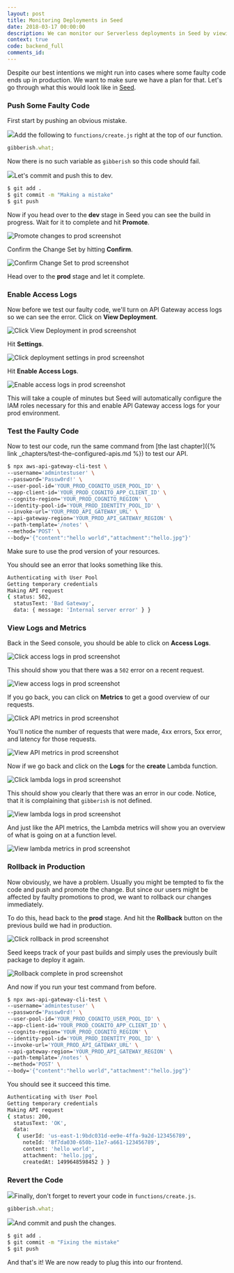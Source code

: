 ```yaml
---
layout: post
title: Monitoring Deployments in Seed
date: 2018-03-17 00:00:00
description: We can monitor our Serverless deployments in Seed by viewing CloudWatch logs and metrics for our Lambda functions and our API Gateway endpoints. We can also enable access logs for API Gateway from the Seed console.
context: true
code: backend_full
comments_id:
---
```


Despite our best intentions we might run into cases where some faulty code ends up in production. We want to make sure we have a plan for that. Let's go through what this would look like in [Seed](https://seed.run).

### Push Some Faulty Code

First start by pushing an obvious mistake.

<img class="code-marker" src="/assets/s.png" />Add the following to `functions/create.js` right at the top of our function.

``` js
gibberish.what;
```

Now there is no such variable as `gibberish` so this code should fail.

<img class="code-marker" src="/assets/s.png" />Let's commit and push this to dev.

``` bash
$ git add .
$ git commit -m "Making a mistake"
$ git push
```

Now if you head over to the **dev** stage in Seed you can see the build in progress. Wait for it to complete and hit **Promote**.

![Promote changes to prod screenshot](/assets/part2/promote-changes-to-prod.png)

Confirm the Change Set by hitting **Confirm**.

![Confirm Change Set to prod screenshot](/assets/part2/confirm-changeset-to-prod.png)

Head over to the **prod** stage and let it complete.

### Enable Access Logs

Now before we test our faulty code, we'll turn on API Gateway access logs so we can see the error. Click on **View Deployment**.

![Click View Deployment in prod screenshot](/assets/part2/click-view-deployment-in-prod.png)

Hit **Settings**.

![Click deployment settings in prod screenshot](/assets/part2/click-deployment-settings-in-prod.png)

Hit **Enable Access Logs**.

![Enable access logs in prod screenshot](/assets/part2/enable-access-logs-in-prod.png)

This will take a couple of minutes but Seed will automatically configure the IAM roles necessary for this and enable API Gateway access logs for your prod environment.

### Test the Faulty Code

Now to test our code, run the same command from [the last chapter]({% link _chapters/test-the-configured-apis.md %}) to test our API.

``` bash
$ npx aws-api-gateway-cli-test \
--username='admintestuser' \
--password='Passw0rd!' \
--user-pool-id='YOUR_PROD_COGNITO_USER_POOL_ID' \
--app-client-id='YOUR_PROD_COGNITO_APP_CLIENT_ID' \
--cognito-region='YOUR_PROD_COGNITO_REGION' \
--identity-pool-id='YOUR_PROD_IDENTITY_POOL_ID' \
--invoke-url='YOUR_PROD_API_GATEWAY_URL' \
--api-gateway-region='YOUR_PROD_API_GATEWAY_REGION' \
--path-template='/notes' \
--method='POST' \
--body='{"content":"hello world","attachment":"hello.jpg"}'
```

Make sure to use the prod version of your resources.

You should see an error that looks something like this.

``` bash
Authenticating with User Pool
Getting temporary credentials
Making API request
{ status: 502,
  statusText: 'Bad Gateway',
  data: { message: 'Internal server error' } }
```

### View Logs and Metrics

Back in the Seed console, you should be able to click on **Access Logs**.

![Click access logs in prod screenshot](/assets/part2/click-access-logs-in-prod.png)

This should show you that there was a `502` error on a recent request.

![View access logs in prod screenshot](/assets/part2/view-access-logs-in-prod.png)

If you go back, you can click on **Metrics** to get a good overview of our requests.

![Click API metrics in prod screenshot](/assets/part2/click-api-metrics-in-prod.png)

You'll notice the number of requests that were made, 4xx errors, 5xx error, and latency for those requests.

![View API metrics in prod screenshot](/assets/part2/view-api-metrics-in-prod.png)

Now if we go back and click on the **Logs** for the **create** Lambda function.

![Click lambda logs in prod screenshot](/assets/part2/click-lambda-logs-in-prod.png)

This should show you clearly that there was an error in our code. Notice, that it is complaining that `gibberish` is not defined.

![View lambda logs in prod screenshot](/assets/part2/view-lambda-logs-in-prod.png)

And just like the API metrics, the Lambda metrics will show you an overview of what is going on at a function level.

![View lambda metrics in prod screenshot](/assets/part2/view-lambda-metrics-in-prod.png)

### Rollback in Production

Now obviously, we have a problem. Usually you might be tempted to fix the code and push and promote the change. But since our users might be affected by faulty promotions to prod, we want to rollback our changes immediately.

To do this, head back to the **prod** stage. And hit the **Rollback** button on the previous build we had in production.

![Click rollback in prod screenshot](/assets/part2/click-rollback-in-prod.png)

Seed keeps track of your past builds and simply uses the previously built package to deploy it again.

![Rollback complete in prod screenshot](/assets/part2/rollback-complete-in-prod.png)

And now if you run your test command from before.

``` bash
$ npx aws-api-gateway-cli-test \
--username='admintestuser' \
--password='Passw0rd!' \
--user-pool-id='YOUR_PROD_COGNITO_USER_POOL_ID' \
--app-client-id='YOUR_PROD_COGNITO_APP_CLIENT_ID' \
--cognito-region='YOUR_PROD_COGNITO_REGION' \
--identity-pool-id='YOUR_PROD_IDENTITY_POOL_ID' \
--invoke-url='YOUR_PROD_API_GATEWAY_URL' \
--api-gateway-region='YOUR_PROD_API_GATEWAY_REGION' \
--path-template='/notes' \
--method='POST' \
--body='{"content":"hello world","attachment":"hello.jpg"}'
```

You should see it succeed this time.

``` bash
Authenticating with User Pool
Getting temporary credentials
Making API request
{ status: 200,
  statusText: 'OK',
  data: 
   { userId: 'us-east-1:9bdc031d-ee9e-4ffa-9a2d-123456789',
     noteId: '8f7da030-650b-11e7-a661-123456789',
     content: 'hello world',
     attachment: 'hello.jpg',
     createdAt: 1499648598452 } }
```

### Revert the Code

<img class="code-marker" src="/assets/s.png" />Finally, don't forget to revert your code in `functions/create.js`.

``` js
gibberish.what;
```

<img class="code-marker" src="/assets/s.png" />And commit and push the changes.

``` bash
$ git add .
$ git commit -m "Fixing the mistake"
$ git push
```

And that's it! We are now ready to plug this into our frontend.
